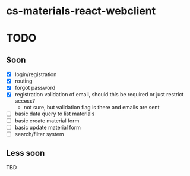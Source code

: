# cs-materials-react-webclient

# TODO
  ## Soon
  - [x] login/registration
  - [x] routing
  - [x] forgot password
  - [x] registration validation of email, should this be required or just restrict access?
    - not sure, but validation flag is there and emails are sent
  - [ ] basic data query to list materials
  - [ ] basic create material form
  - [ ] basic update material form
  - [ ] search/filter system
  
## Less soon
TBD
